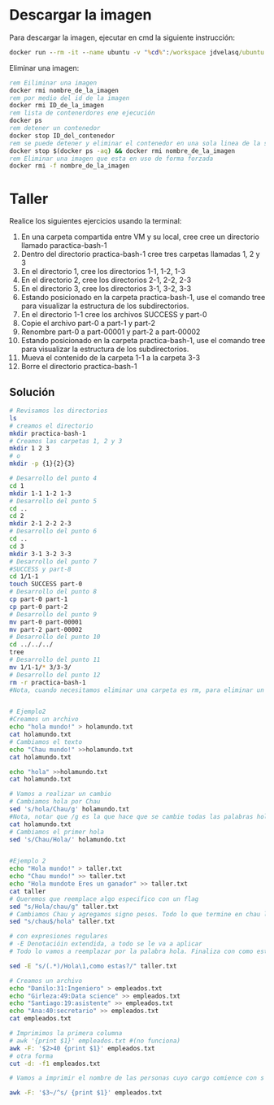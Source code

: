 # Descargar la imagen 
Para descargar la imagen, ejecutar en cmd la siguiente instrucción:
```cmd
docker run --rm -it --name ubuntu -v "%cd%":/workspace jdvelasq/ubuntu:20.04
```
Eliminar una imagen:

```cmd
rem Eiliminar una imagen
docker rmi nombre_de_la_imagen
rem por medio del id de la imagen
docker rmi ID_de_la_imagen
rem lista de contenerdores ene ejecución
docker ps
rem detener un contenedor
docker stop ID_del_contenedor
rem se puede detener y eliminar el contenedor en una sola linea de la siguiente forma
docker stop $(docker ps -aq) && docker rmi nombre_de_la_imagen
rem Eliminar una imagen que esta en uso de forma forzada
docker rmi -f nombre_de_la_imagen

```

# Taller 
Realice los siguientes ejercicios usando la terminal:

1. En una carpeta compartida entre VM y su local, cree cree un directorio llamado paractica-bash-1
2. Dentro del directorio practica-bash-1 cree tres carpetas llamadas 1, 2 y 3
3. En el directorio 1, cree los directorios 1-1, 1-2, 1-3
4. En el directorio 2, cree los directorios 2-1, 2-2, 2-3
5. En el directorio 3, cree los directorios 3-1, 3-2, 3-3
6. Estando posicionado en la carpeta practica-bash-1, use el comando tree para visualizar la estructura de los subdirectorios.
7. En el directorio 1-1 cree los archivos SUCCESS y part-0
8. Copie el archivo part-0 a part-1 y part-2
9. Renombre part-0 a part-00001 y part-2 a part-00002
10. Estando posicionado en la carpeta practica-bash-1, use el comando tree para visualizar la estructura de los subdirectorios.
11. Mueva el contenido de la carpeta 1-1 a la carpeta 3-3
12. Borre el directorio practica-bash-1

## Solución
```bash
# Revisamos los directorios
ls
# creamos el directorio
mkdir practica-bash-1
# Creamos las carpetas 1, 2 y 3
mkdir 1 2 3
# o
mkdir -p {1}{2}{3}

# Desarrollo del punto 4
cd 1
mkdir 1-1 1-2 1-3
# Desarrollo del punto 5
cd ..
cd 2
mkdir 2-1 2-2 2-3
# Desarrollo del punto 6
cd ..
cd 3
mkdir 3-1 3-2 3-3
# Desarrollo del punto 7
#SUCCESS y part-8
cd 1/1-1
touch SUCCESS part-0
# Desarrollo del punto 8
cp part-0 part-1
cp part-0 part-2
# Desarrollo del punto 9
mv part-0 part-00001
mv part-2 part-00002
# Desarrollo del punto 10
cd ../../../
tree
# Desarrollo del punto 11
mv 1/1-1/* 3/3-3/
# Desarrollo del punto 12
rm -r practica-bash-1
#Nota, cuando necesitamos eliminar una carpeta es rm, para eliminar un archivo es rmdir


# Ejemplo2
#Creamos un archivo
echo "hola mundo!" > holamundo.txt
cat holamundo.txt
# Cambiamos el texto
echo "Chau mundo!" >>holamundo.txt
cat holamundo.txt

echo "hola" >>holamundo.txt
cat holamundo.txt

# Vamos a realizar un cambio
# Cambiamos hola por Chau
sed 's/hola/Chau/g' holamundo.txt
#Nota, notar que /g es la que hace que se cambie todas las palabras hola del arhivo, de lo contrario se cambia la primera
cat holamundo.txt
# Cambiamos el primer hola
sed 's/Chau/Hola/' holamundo.txt


#Ejemplo 2
echo "Hola mundo!" > taller.txt
echo "Chau mundo!" >> taller.txt
echo "Hola mundote Eres un ganador" >> taller.txt
cat taller
# Queremos que reemplace algo especifico con un flag
sed "s/Hola/chau/g" taller.txt
# Cambiamos Chau y agregamos signo pesos. Todo lo que termine en chau lo cambiamos por hola
sed "s/chau$/hola" taller.txt

# con expresiones regulares
# -E Denotacióin extendida, a todo se le va a aplicar
# Todo lo vamos a reemplazar por la palabra hola. Finaliza con como estas

sed -E "s/(.*)/Hola\1,como estas?/" taller.txt

# Creamos un archivo
echo "Danilo:31:Ingeniero" > empleados.txt
echo "Girleza:49:Data science" >> empleados.txt
echo "Santiago:19:asistente" >> empleados.txt
echo "Ana:40:secretario" >> empleados.txt
cat empleados.txt

# Imprimimos la primera columna
# awk '{print $1}' empleados.txt #(no funciona)
awk -F: '$2>40 {print $1}' empleados.txt
# otra forma
cut -d: -f1 empleados.txt

# Vamos a imprimir el nombre de las personas cuyo cargo comience con s

awk -F: '$3~/^s/ {print $1}' empleados.txt

```
     




